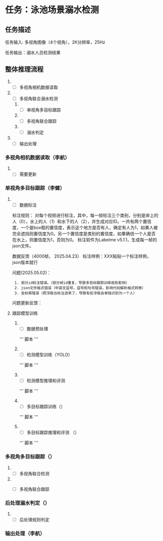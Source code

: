 # 任务：泳池场景溺水检测

## 任务描述
任务输入: 多视角图像（4个视角），2K分辨率，25Hz

任务输出：溺水人员检测结果

## 整体推理流程
1. - [ ] 多视角相机数据读取
2. - [ ] 多视角联合溺水检测
    1. - [ ] 单视角多目标跟踪
    2. - [ ] 多视角联合跟踪
    3. - [ ] 溺水判定
3. - [ ] 输出处理

### 多视角相机数据读取（李航）
1. - [ ] 需要更新

### 单视角多目标跟踪（李健）
1. - [ ] 数据标注

    标注规则：
        对每个视频进行标注，其中，每一帧标注三个类别，分别是岸上的人（0），水上的人（1）和水下的人（2），并生成对应ID。一共有两个置信度，一个是box框的置信度，表示这个地方是否有人，确定有人为1，如果人被完全遮挡则置信度为0。另一个置信度是类别的置信度，如果确信一个人是否在水上，则置信度为1，否则为0。
        标注软件为Labelme v5.1.1，生成每一帧的json文件。

    数据反馈（4000帧， 2025.04.23）
    标注样例：XXX粘贴一个标注样例，json版本就行

    问题(2025.05.02)： 
        
        1. 部分id标注错误。（部分帧id重复，导致多目标跟踪训练收到影响）
        2. json文件格式错误（中英文逗号，逗号和句号错误，影响代码解析格式转换）
        3. 坐标框错误（把浮板也标注进来了，导致有些浮板会单独识别为一个人）

    问题更新反馈：

2. 跟踪模型训练

    1. - [ ] 数据预处理
        
        '''
        脚本
        '''

    2. - [ ] 检测模型训练（YOLO）

        '''
        脚本
        '''

    3. - [ ] 检测模型推理和评测

        '''
        脚本
        '''

    4. - [ ] 多目标跟踪训练（）

        '''
        脚本
        '''

    5. - [ ] 多目标跟踪推理和评测 （）
        
        '''
        脚本
        '''




### 多视角多目标跟踪（）
1. - [ ] 多视角联合检测

2. - [ ] 多视角联合跟踪


### 后处理溺水判定（）
1. -[ ] 后处理规则判定

### 输出处理（李航）



